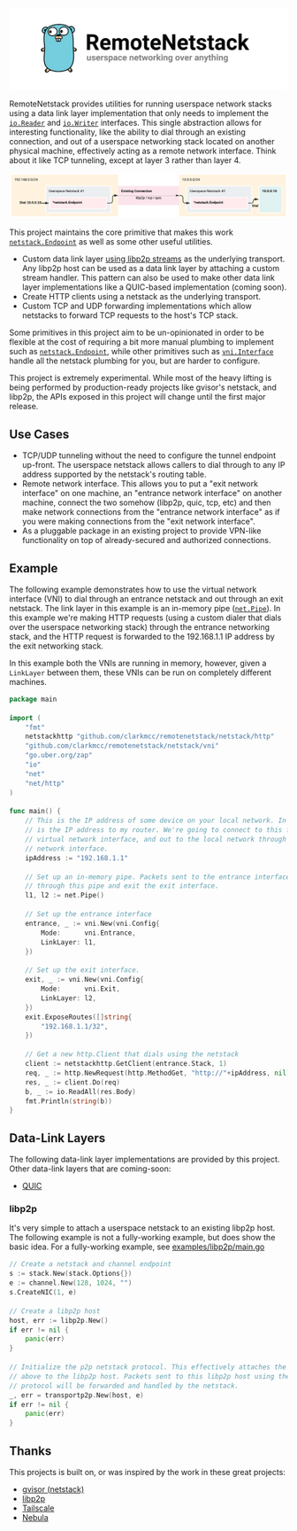 ![](./assets/banner.png)

RemoteNetstack provides utilities for running userspace network stacks using a data link layer implementation that only needs to implement the [`io.Reader`](https://pkg.go.dev/io#Reader) and [`io.Writer`](https://pkg.go.dev/io#Writer) interfaces. This single abstraction allows for interesting functionality, like the ability to dial through an existing connection, and out of a userspace networking stack located on another physical machine, effectively acting as a remote network interface. Think about it like TCP tunneling, except at layer 3 rather than layer 4.

![](./assets/architecture-1.png)

This project maintains the core primitive that makes this work [`netstack.Endpoint`](./netstack/endpoint.go) as well as some other useful utilities.
* Custom data link layer [using libp2p streams](#libp2p) as the underlying transport. Any libp2p host can be used as a data link layer by attaching a custom stream handler. This pattern can also be used to make other data link layer implementations like a QUIC-based implementation (coming soon).
* Create HTTP clients using a netstack as the underlying transport.
* Custom TCP and UDP forwarding implementations which allow netstacks to forward TCP requests to the host's TCP stack.

Some primitives in this project aim to be un-opinionated in order to be flexible at the cost of requiring a bit more manual plumbing to implement such as [`netstack.Endpoint`](./netstack/endpoint.go), while other primitives such as [`vni.Interface`](./netstack/vni/vni.go) handle all the netstack plumbing for you, but are harder to configure.

This project is extremely experimental. While most of the heavy lifting is being performed by production-ready projects like gvisor's netstack, and libp2p, the APIs exposed in this project will change until the first major release.

## Use Cases
* TCP/UDP tunneling without the need to configure the tunnel endpoint up-front. The userspace netstack allows callers to dial through to any IP address supported by the netstack's routing table.
* Remote network interface. This allows you to put a "exit network interface" on one machine, an "entrance network interface" on another machine, connect the two somehow (libp2p, quic, tcp, etc) and then make network connections from the "entrance network interface" as if you were making connections from the "exit network interface".
* As a pluggable package in an existing project to provide VPN-like functionality on top of already-secured and authorized connections.

## Example
The following example demonstrates how to use the virtual network interface (VNI) to dial through an entrance netstack and out through an exit netstack. The link layer in this example is an in-memory pipe ([`net.Pipe`](https://pkg.go.dev/net#Pipe)). In this example we're making HTTP requests (using a custom dialer that dials over the userspace networking stack) through the entrance networking stack, and the HTTP request is forwarded to the 192.168.1.1 IP address by the exit networking stack.

In this example both the VNIs are running in memory, however, given a `LinkLayer` between them, these VNIs can be run on completely different machines.

```go
package main

import (
	"fmt"
	netstackhttp "github.com/clarkmcc/remotenetstack/netstack/http"
	"github.com/clarkmcc/remotenetstack/netstack/vni"
	"go.uber.org/zap"
	"io"
	"net"
	"net/http"
)

func main() {
	// This is the IP address of some device on your local network. In this case, this
	// is the IP address to my router. We're going to connect to this from the entrance
	// virtual network interface, and out to the local network through the second virtual 
	// network interface.
	ipAddress := "192.168.1.1"

	// Set up an in-memory pipe. Packets sent to the entrance interface will flow
	// through this pipe and exit the exit interface.
	l1, l2 := net.Pipe()

	// Set up the entrance interface
	entrance, _ := vni.New(vni.Config{
		Mode:      vni.Entrance,
		LinkLayer: l1,
	})

	// Set up the exit interface.
	exit, _ := vni.New(vni.Config{
		Mode:      vni.Exit,
		LinkLayer: l2,
	})
	exit.ExposeRoutes([]string{
		"192.168.1.1/32",
	})

	// Get a new http.Client that dials using the netstack
	client := netstackhttp.GetClient(entrance.Stack, 1)
	req, _ := http.NewRequest(http.MethodGet, "http://"+ipAddress, nil)
	res, _ := client.Do(req)
	b, _ := io.ReadAll(res.Body)
	fmt.Println(string(b))
}

```

## Data-Link Layers
The following data-link layer implementations are provided by this project. Other data-link layers that are coming-soon:
* [QUIC](https://github.com/lucas-clemente/quic-go)

### libp2p
It's very simple to attach a userspace netstack to an existing libp2p host. The following example is not a fully-working example, but does show the basic idea. For a fully-working example, see [examples/libp2p/main.go](./examples/libp2p/main.go)

```go
// Create a netstack and channel endpoint
s := stack.New(stack.Options{})
e := channel.New(128, 1024, "")
s.CreateNIC(1, e)

// Create a libp2p host
host, err := libp2p.New()
if err != nil {
    panic(err)
}

// Initialize the p2p netstack protocol. This effectively attaches the netstack 
// above to the libp2p host. Packets sent to this libp2p host using the appropriate 
// protocol will be forwarded and handled by the netstack.
_, err = transportp2p.New(host, e)
if err != nil {
    panic(err)
}
```

## Thanks
This projects is built on, or was inspired by the work in these great projects:
* [gvisor (netstack)](https://gvisor.dev/)
* [libp2p](https://libp2p.io/)
* [Tailscale](https://github.com/tailscale/tailscale)
* [Nebula](https://github.com/slackhq/nebula)